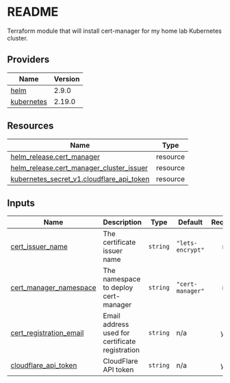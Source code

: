 # README
Terraform module that will install cert-manager for my home lab Kubernetes cluster.

<!-- BEGIN_TF_DOCS -->


## Providers

| Name | Version |
|------|---------|
| <a name="provider_helm"></a> [helm](#provider\_helm) | 2.9.0 |
| <a name="provider_kubernetes"></a> [kubernetes](#provider\_kubernetes) | 2.19.0 |

## Resources

| Name | Type |
|------|------|
| [helm_release.cert_manager](https://registry.terraform.io/providers/hashicorp/helm/latest/docs/resources/release) | resource |
| [helm_release.cert_manager_cluster_issuer](https://registry.terraform.io/providers/hashicorp/helm/latest/docs/resources/release) | resource |
| [kubernetes_secret_v1.cloudflare_api_token](https://registry.terraform.io/providers/hashicorp/kubernetes/latest/docs/resources/secret_v1) | resource |

## Inputs

| Name | Description | Type | Default | Required |
|------|-------------|------|---------|:--------:|
| <a name="input_cert_issuer_name"></a> [cert\_issuer\_name](#input\_cert\_issuer\_name) | The certificate issuer name | `string` | `"lets-encrypt"` | no |
| <a name="input_cert_manager_namespace"></a> [cert\_manager\_namespace](#input\_cert\_manager\_namespace) | The namespace to deploy cert-manager | `string` | `"cert-manager"` | no |
| <a name="input_cert_registration_email"></a> [cert\_registration\_email](#input\_cert\_registration\_email) | Email address used for certificate registration | `string` | n/a | yes |
| <a name="input_cloudflare_api_token"></a> [cloudflare\_api\_token](#input\_cloudflare\_api\_token) | CloudFlare API token | `string` | n/a | yes |
<!-- END_TF_DOCS -->
